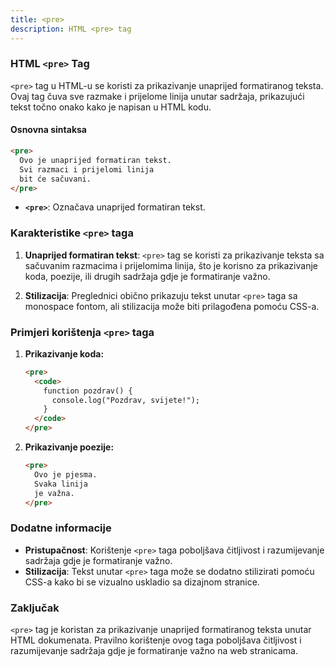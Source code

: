 ```yaml
---
title: <pre>
description: HTML <pre> tag
---
```


### HTML `<pre>` Tag

`<pre>` tag u HTML-u se koristi za prikazivanje unaprijed formatiranog teksta. Ovaj tag čuva sve razmake i prijelome linija unutar sadržaja, prikazujući tekst točno onako kako je napisan u HTML kodu.

#### Osnovna sintaksa

```html
<pre>
  Ovo je unaprijed formatiran tekst.
  Svi razmaci i prijelomi linija
  bit će sačuvani.
</pre>
```

- **`<pre>`**: Označava unaprijed formatiran tekst.

### Karakteristike `<pre>` taga

1. **Unaprijed formatiran tekst**:
   `<pre>` tag se koristi za prikazivanje teksta sa sačuvanim razmacima i prijelomima linija, što je korisno za prikazivanje koda, poezije, ili drugih sadržaja gdje je formatiranje važno.

2. **Stilizacija**:
   Preglednici obično prikazuju tekst unutar `<pre>` taga sa monospace fontom, ali stilizacija može biti prilagođena pomoću CSS-a.

### Primjeri korištenja `<pre>` taga

1. **Prikazivanje koda:**

   ```html
   <pre>
     <code>
       function pozdrav() {
         console.log("Pozdrav, svijete!");
       }
     </code>
   </pre>
   ```

2. **Prikazivanje poezije:**
   ```html
   <pre>
     Ovo je pjesma.
     Svaka linija
     je važna.
   </pre>
   ```

### Dodatne informacije

- **Pristupačnost**: Korištenje `<pre>` taga poboljšava čitljivost i razumijevanje sadržaja gdje je formatiranje važno.
- **Stilizacija**: Tekst unutar `<pre>` taga može se dodatno stilizirati pomoću CSS-a kako bi se vizualno uskladio sa dizajnom stranice.

### Zaključak

`<pre>` tag je koristan za prikazivanje unaprijed formatiranog teksta unutar HTML dokumenata. Pravilno korištenje ovog taga poboljšava čitljivost i razumijevanje sadržaja gdje je formatiranje važno na web stranicama.
